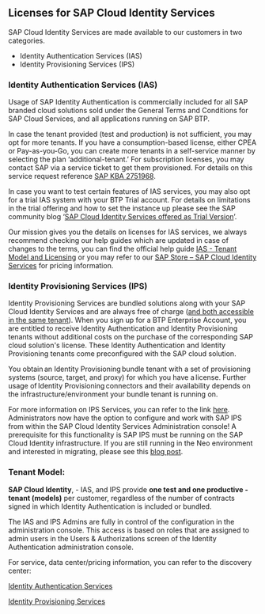 ## Licenses for SAP Cloud Identity Services 

SAP Cloud Identity Services are made available to our customers in two categories. 

- Identity Authentication Services (IAS) 
- Identity Provisioning Services (IPS) 

### Identity Authentication Services (IAS)  

Usage of SAP Identity Authentication is commercially included for all SAP branded cloud solutions sold under the General Terms and Conditions for SAP Cloud Services, and all applications running on SAP BTP. 

In case the tenant provided (test and production) is not sufficient, you may opt for more tenants. If you have a consumption-based license, either CPEA or Pay-as-you-Go, you can create more tenants in a self-service manner by selecting the plan ‘additional-tenant.’ For subscription licenses, you may contact SAP via a service ticket to get them provisioned. For details on this service request reference [SAP KBA 2751968](https://me.sap.com/notes/0002751968). 

In case you want to test certain features of IAS services, you may also opt for a trial IAS system with your BTP Trial account. For details on limitations in the trial offering and how to set the instance up please see the SAP community blog ‘[SAP Cloud Identity Services offered as Trial Version](https://blogs.sap.com/2023/04/13/sap-cloud-identity-services-offered-as-trial-version/#:~:text=SAP%20offers%20different%20Trial%20and,certain%20limits%20and%20time%20constraints.)’.  

Our mission gives you the details on licenses for IAS services, we always recommend checking our help guides which are updated in case of changes to the terms, you can find the official help guide [IAS - Tenant Model and Licensing](https://help.sap.com/docs/IDENTITY_AUTHENTICATION/6d6d63354d1242d185ab4830fc04feb1/93160ebd2dcb40e98aadcbb9a970f2b9.html#loio93160ebd2dcb40e98aadcbb9a970f2b9__licensing_section) or you may refer to our [SAP Store – SAP Cloud Identity Services](https://www.sapstore.com/solutions/80226/SAP-Cloud-Identity-Services?countryCode=IN) for pricing information.  

### Identity Provisioning Services (IPS) 

Identity Provisioning Services are bundled solutions along with your SAP Cloud Identity Services and are always free of charge ([and both accessible in the same tenant](https://blogs.sap.com/2023/03/31/identity-provisioning-joined-the-sap-cloud-identity-services-administration-console/)). When you sign up for a BTP Enterprise Account, you are entitled to receive Identity Authentication and Identity Provisioning tenants without additional costs on the purchase of the corresponding SAP cloud solution's license. These Identity Authentication and Identity Provisioning tenants come preconfigured with the SAP cloud solution. 

You obtain an Identity Provisioning bundle tenant with a set of provisioning systems (source, target, and proxy) for which you have a license. Further usage of Identity Provisioning connectors and their availability depends on the infrastructure/environment your bundle tenant is running on.  

For more information on IPS Services, you can refer to the link [here](https://help.sap.com/docs/IDENTITY_PROVISIONING/f48e822d6d484fa5ade7dda78b64d9f5/65fa74998ef14f059806f0c5a48e5285.html?q=license). Administrators now have the option to configure and work with SAP IPS from within the SAP Cloud Identity Services Administration console! A prerequisite for this functionality is SAP IPS must be running on the SAP Cloud Identity infrastructure. If you are still running in the Neo environment and interested in migrating, please see this [blog post](https://blogs.sap.com/2023/03/31/identity-provisioning-joined-the-sap-cloud-identity-services-administration-console/).  

### Tenant Model: 

**SAP Cloud Identity**, - IAS, and IPS provide **one test and one productive - tenant (models)** per customer, regardless of the number of contracts signed in which Identity Authentication is included or bundled.  

The IAS and IPS Admins are fully in control of the configuration in the administration console. This access is based on roles that are assigned to admin users in the Users & Authorizations screen of the Identity Authentication administration console. 

For service, data center/pricing information, you can refer to the discovery center: 

[Identity Authentication Services](https://discovery-center.cloud.sap/serviceCatalog/identity-authentication?region=all)

[Identity Provisioning Services](https://discovery-center.cloud.sap/serviceCatalog/identity-provisioning?service_plan=sap-cloud-to-sap-cloud&region=all&commercialModel=subscription&tab=feature)
